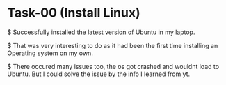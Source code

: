 # Task-00 (Install Linux)
$ Successfully installed the latest version of Ubuntu in my laptop.

$ That was very interesting to do as it had been the first time installing an Operating system on my own.

$ There occured many issues too, the os got crashed and wouldnt load to Ubuntu. But I could solve the issue by the info I learned from yt.
 
